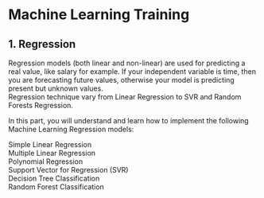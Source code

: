 # Machine Learning Training

## 1. Regression

Regression models (both linear and non-linear) are used for predicting a real value, like salary for example. If your independent variable is time, then you are forecasting future values, otherwise your model is predicting present but unknown values. <br/> Regression technique vary from Linear Regression to SVR and Random Forests Regression.

In this part, you will understand and learn how to implement the following Machine Learning Regression models:

Simple Linear Regression <br/>
Multiple Linear Regression <br/>
Polynomial Regression <br/>
Support Vector for Regression (SVR) <br/>
Decision Tree Classification <br/>
Random Forest Classification
